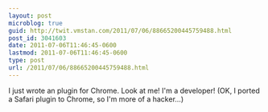 ```yaml
---
layout: post
microblog: true
guid: http://twit.vmstan.com/2011/07/06/88665200445759488.html
post_id: 3041603
date: 2011-07-06T11:46:45-0600
lastmod: 2011-07-06T11:46:45-0600
type: post
url: /2011/07/06/88665200445759488.html
---
```

I just wrote an plugin for Chrome. Look at me! I'm a developer! (OK, I ported a Safari plugin to Chrome, so I'm more of a hacker...)
